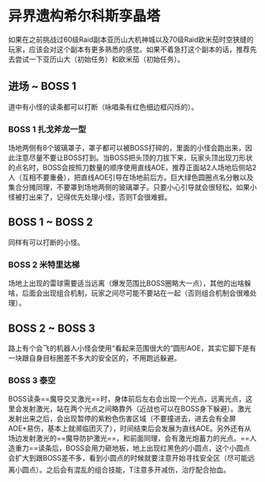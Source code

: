 # 异界遗构希尔科斯孪晶塔

如果在之前挑战过60级Raid副本亚历山大机神城以及70级Raid欧米茄时空狭缝的玩家，应该会对这个副本有更多熟悉的感觉。如果不着急打这个副本的话，推荐先去尝试一下亚历山大（初始任务<Quest name="迈向毁灭" type="plus" />）和欧米茄（初始任务<quest name="欧米茄的消息" type="plus" />）。

##  进场 ~ BOSS 1

道中有小怪的读条都可以打断（咏唱条有红色细边框闪烁的）。

### BOSS 1 扎戈斧龙一型

场地两侧有8个玻璃罩子，罩子都可以被BOSS打碎的，里面的小怪会跑出来，因此注意尽量不要让BOSS打到。当BOSS把头顶的刀拔下来，玩家头顶出现刀形状的点名时，BOSS会按照刀数量的顺序使用直线AOE，推荐正面站2人场地后侧站2人（互相不要重叠），把直线AOE引导在场地前后方。巨大绿色圆圈点名分散以及集合分摊同理，不要罩到场地两侧的玻璃罩子。只要小心引导就会很轻松，如果小怪被打出来了，记得优先处理小怪，否则T会很难捱。

## BOSS 1 ~ BOSS 2 

同样有可以打断的小怪。

### BOSS 2 米特里达梯

场地上出现的雷球需要适当远离（爆发范围比BOSS圈略大一点），其他的出啥躲啥，后面会出现组合机制，玩家之间尽可能不要站在一起（否则组合机制会很难处理）。

## BOSS 2 ~ BOSS 3

路上有个会飞的机器人小怪会使用“看起来范围很大的”圆形AOE，其实它脚下是有一块跟自身目标圈差不多大的安全区的，不用跑远躲避。

### BOSS 3 泰空

BOSS读条==魔导交叉激光==时，身体前后左右会出现一个光点，远离光点，这里会发射激光，站在两个光点之间略靠外（近战也可以在BOSS身下躲避）。激光发射出来之后，会出现暂停的紫粉色伤害区域（不要撞进去，进去会有全屏AOE+易伤，基本上就濒临团灭了），时间结束后会发展为直线AOE。另外还有从场边发射激光的==魔导防护激光==，和前面同理，会有激光炮蓄力的光点。==人造重力==读条后，BOSS会用力砸地板，地上出现红黑色的小圆点，这个小圆点会扩大到跟BOSS差不多，看到小圆点的时候就要注意开始寻找安全区（尽可能远离小圆点）。之后会有混乱的组合技能，<img class="no-zoom sm-icon" :src="$withBase('/images/jobs/tank.png')" height="20">T注意多开减伤，<img class="no-zoom sm-icon" :src="$withBase('/images/jobs/healer.png')" height="20">治疗配合抬血。